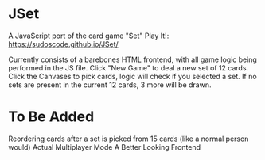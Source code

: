# JSet
A JavaScript port of the card game "Set"
Play It!: https://sudoscode.github.io/JSet/

Currently consists of a barebones HTML frontend, with all game logic being performed in the JS file.
Click "New Game" to deal a new set of 12 cards.
Click the Canvases to pick cards, logic will check if you selected a set.
If no sets are present in the current 12 cards, 3 more will be drawn.

# To Be Added
Reordering cards after a set is picked from 15 cards (like a normal person would)
Actual Multiplayer Mode
A Better Looking Frontend
